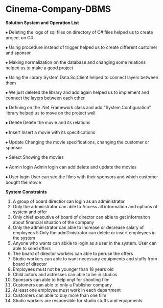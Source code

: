 # Cinema-Company-DBMS

<b>Solution System and Operation List</b>

⦁	Deleting the logs of sql files on directory of C# files helped us to create project on C#

⦁	Using procedure instead of trigger helped us to create different customer and sponsor

⦁	Making normalization on the database and changing some relations helped us to make a good project

⦁	Using the library System.Data.SqlClient helped to connect layers between them

⦁	We just deleted the library and add again helped us to implement and connect the layers between each other

⦁	Defining on the .Net Framework class and add “System.Configuration” library helped us to move on the project well

⦁	Delete Delete the movie and its relations 

⦁	Insert  Insert a movie with its specifications

⦁	Update  Changing the movie specifications, changing the customer or sponsor

⦁	Select  Showing the movies

⦁	Admin login Admin login can add delete and update the movies 

⦁	User login  User can see the films with their sponsors and which customer bought the movie


<b>System Constraints</b>

1. A group of board directior can login as an administrator
2. Only the administrator can able to Access all information and options of system and offer
3. Only chief executive of board of director can able to get informaiton about financial situation of the company 
4. Only the administrator can able to increase or decrease salary of employees
5.Only the admDinistrator can delete or insert empleyees in the system
6. Anyone who wants can abkle to login as a user in the system. User can able to send offers 
7. The board of director workers can able to peruse the offers
8. Studio workers can able to want necessary equipments and stuffs from board of director 
9. Employees must not be younger than 18 years old 
10. Child actors and actresses can able to be in studios 
11. Sponsors can able to help onyl for shooting film
12. Customers can able to only a Publisher company
13. At least one employee must work in each department
14. Customers can able to buy more than one film
15. Studio workers are responsible for studio stuffs and equipments
